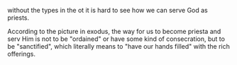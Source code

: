 without the types in the ot it is hard
to see how we can serve God as priests.

According to the picture in exodus, the way for us to become priesta and serv Him is not to be "ordained" or have some kind of consecration, but to be "sanctified", which literally means to "have our hands filled" with the rich offerings.
